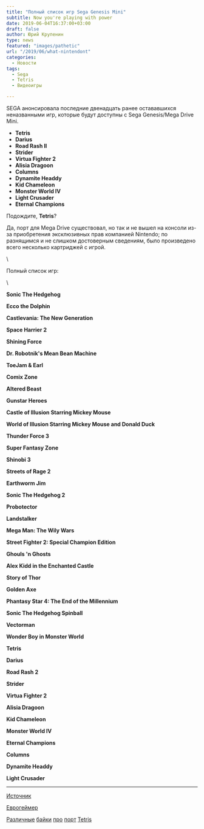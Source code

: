 ```yaml
---
title: "Полный список игр Sega Genesis Mini"
subtitle: Now you're playing with power
date: 2019-06-04T16:37:00+03:00
draft: false
author: Юрий Крупенин
type: news
featured: "images/pathetic"
url: "/2019/06/what-nintendont"
categories:
  - Новости
tags:
  - Sega
  - Tetris
  - Видеоигры

---
```

SEGA анонсировала последние двенадцать ранее остававшихся неназванными игр, которые будут доступны с Sega Genesis/Mega Drive Mini.

- **Tetris**
- **Darius**
- **Road Rash II**
- **Strider**
- **Virtua Fighter 2**
- **Alisia Dragoon**
- **Columns**
- **Dynamite Headdy**
- **Kid Chameleon**
- **Monster World IV**
- **Light Crusader**
- **Eternal Champions**



Подождите, **Tetris**?



Да, порт для Mega Drive существовал, но так и не вышел на консоли из-за приобретения эксклюзивных прав компанией Nintendo; по разнящимся и не слишком достоверным сведениям, было произведено всего несколько картриджей с игрой.



\

Полный список игр:

\

**Sonic The Hedgehog**

**Ecco the Dolphin**

**Castlevania: The New Generation**

**Space Harrier 2**

**Shining Force**

**Dr. Robotnik's Mean Bean Machine**

**ToeJam & Earl**

**Comix Zone**

**Altered Beast**

**Gunstar Heroes**

**Castle of Illusion Starring Mickey Mouse**

**World of Illusion Starring Mickey Mouse and Donald Duck**

**Thunder Force 3**

**Super Fantasy Zone**

**Shinobi 3**

**Streets of Rage 2**

**Earthworm Jim**

**Sonic The Hedgehog 2**

**Probotector**

**Landstalker**

**Mega Man: The Wily Wars**

**Street Fighter 2: Special Champion Edition**

**Ghouls 'n Ghosts**

**Alex Kidd in the Enchanted Castle**

**Story of Thor**

**Golden Axe**

**Phantasy Star 4: The End of the Millennium**

**Sonic The Hedgehog Spinball**

**Vectorman**

**Wonder Boy in Monster World**

**Tetris**

**Darius**

**Road Rash 2**

**Strider**

**Virtua Fighter 2**

**Alisia Dragoon**

**Kid Chameleon**

**Monster World IV**

**Eternal Champions**

**Columns**

**Dynamite Headdy**

**Light Crusader**

***

[Источник][1]

[Еврогеймер][2]

[Различные][3] [байки][4] [про][5] [порт][6] [Tetris][7]

[1]: https://twitter.com/SEGA_Europe/status/1135894121657393154
[2]: https://www.eurogamer.net/articles/2019-06-04-sega-boosts-mega-drive-mini-games-total-to-42
[3]: https://tetris.fandom.com/wiki/Tetris_(Megadrive)
[4]: https://kotaku.com/you-could-own-this-copy-of-tetris-for-only-1-000-000-5822380
[5]: http://www.gamesetwatch.com/2011/07/signed_genesis_tetris_auction_.php
[6]: http://www.racketboy.com/retro/the-rarest-and-most-valuable-sega-genesis-megadrive-games

[7]: https://retromegabit.com/2011/07/28/mega-drive-tetris/
